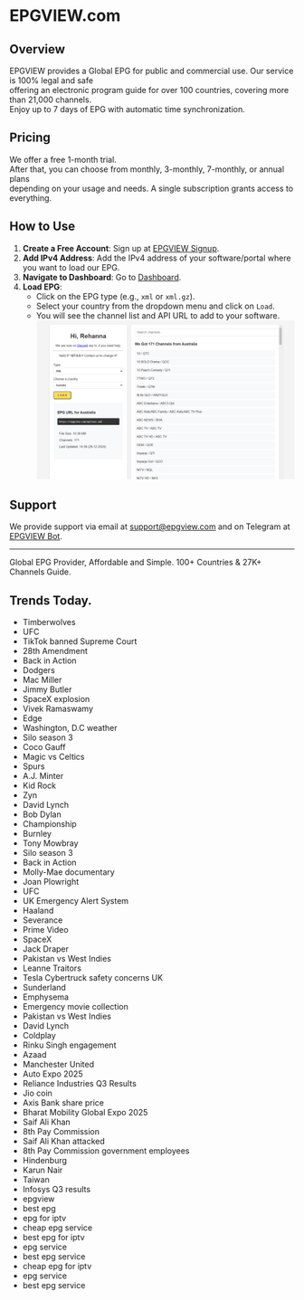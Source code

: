 # EPGVIEW.com



## Overview
EPGVIEW provides a Global EPG for public and commercial use. Our service is 100% legal and safe\
offering an electronic program guide for over 100 countries, covering more than 21,000 channels.\
Enjoy up to 7 days of EPG with automatic time synchronization.

## Pricing
We offer a free 1-month trial. \
After that, you can choose from monthly, 3-monthly, 7-monthly, or annual plans \
depending on your usage and needs. A single subscription grants access to everything.

## How to Use
1. **Create a Free Account**: Sign up at [EPGVIEW Signup](https://epgview.com/signup.php).
2. **Add IPv4 Address**: Add the IPv4 address of your software/portal where you want to load our EPG.
3. **Navigate to Dashboard**: Go to [Dashboard](https://epgview.com/dashboard.php).
4. **Load EPG**:
   - Click on the EPG type (e.g., `xml` or `xml.gz`).
   - Select your country from the dropdown menu and click on `Load`.
   - You will see the channel list and API URL to add to your software.
![EPGVIEW](img/dashboard.png)
## Support
We provide support via email at [support@epgview.com](mailto:support@epgview.com) and on Telegram at [EPGVIEW Bot](https://t.me/epgview_bot).

---

Global EPG Provider, Affordable and Simple. 100+ Countries & 27K+ Channels Guide.

## Trends Today.

- Timberwolves
- UFC
- TikTok banned Supreme Court
- 28th Amendment
- Back in Action
- Dodgers
- Mac Miller
- Jimmy Butler
- SpaceX explosion
- Vivek Ramaswamy
- Edge
- Washington, D.C weather
- Silo season 3
- Coco Gauff
- Magic vs Celtics
- Spurs
- A.J. Minter
- Kid Rock
- Zyn
- David Lynch
- Bob Dylan
- Championship
- Burnley
- Tony Mowbray
- Silo season 3
- Back in Action
- Molly-Mae documentary
- Joan Plowright
- UFC
- UK Emergency Alert System
- Haaland
- Severance
- Prime Video
- SpaceX
- Jack Draper
- Pakistan vs West Indies
- Leanne Traitors
- Tesla Cybertruck safety concerns UK
- Sunderland
- Emphysema
- Emergency movie collection
- Pakistan vs West Indies
- David Lynch
- Coldplay
- Rinku Singh engagement
- Azaad
- Manchester United
- Auto Expo 2025
- Reliance Industries Q3 Results
- Jio coin
- Axis Bank share price
- Bharat Mobility Global Expo 2025
- Saif Ali Khan
- 8th Pay Commission
- Saif Ali Khan attacked
- 8th Pay Commission government employees
- Hindenburg
- Karun Nair
- Taiwan
- Infosys Q3 results
- epgview
- best epg
- epg for iptv
- cheap epg service
- best epg for iptv
- epg service
- best epg service
- cheap epg for iptv
- epg service
- best epg service
